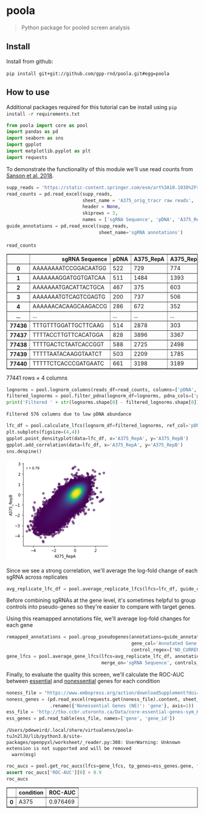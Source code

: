 # poola
> Python package for pooled screen analysis


## Install

Install from github:

`pip install git+git://github.com/gpp-rnd/poola.git#egg=poola`

## How to use

Additional packages required for this tutorial can be install using `pip install -r requirements.txt`

```python
from poola import core as pool
import pandas as pd
import seaborn as sns
import gpplot
import matplotlib.pyplot as plt
import requests
```

To demonstrate the functionality of this module we'll use read counts from [Sanson et al. 2018](https://doi.org/10.1038/s41467-018-07901-8).

```python
supp_reads = 'https://static-content.springer.com/esm/art%3A10.1038%2Fs41467-018-07901-8/MediaObjects/41467_2018_7901_MOESM4_ESM.xlsx'
read_counts = pd.read_excel(supp_reads,
                            sheet_name = 'A375_orig_tracr raw reads', 
                            header = None,
                            skiprows = 3, 
                            names = ['sgRNA Sequence', 'pDNA', 'A375_RepA', 'A375_RepB'])
guide_annotations = pd.read_excel(supp_reads,
                                  sheet_name='sgRNA annotations')

read_counts
```




<div>
<style scoped>
    .dataframe tbody tr th:only-of-type {
        vertical-align: middle;
    }

    .dataframe tbody tr th {
        vertical-align: top;
    }

    .dataframe thead th {
        text-align: right;
    }
</style>
<table border="1" class="dataframe">
  <thead>
    <tr style="text-align: right;">
      <th></th>
      <th>sgRNA Sequence</th>
      <th>pDNA</th>
      <th>A375_RepA</th>
      <th>A375_RepB</th>
    </tr>
  </thead>
  <tbody>
    <tr>
      <th>0</th>
      <td>AAAAAAAATCCGGACAATGG</td>
      <td>522</td>
      <td>729</td>
      <td>774</td>
    </tr>
    <tr>
      <th>1</th>
      <td>AAAAAAAGGATGGTGATCAA</td>
      <td>511</td>
      <td>1484</td>
      <td>1393</td>
    </tr>
    <tr>
      <th>2</th>
      <td>AAAAAAATGACATTACTGCA</td>
      <td>467</td>
      <td>375</td>
      <td>603</td>
    </tr>
    <tr>
      <th>3</th>
      <td>AAAAAAATGTCAGTCGAGTG</td>
      <td>200</td>
      <td>737</td>
      <td>506</td>
    </tr>
    <tr>
      <th>4</th>
      <td>AAAAAACACAAGCAAGACCG</td>
      <td>286</td>
      <td>672</td>
      <td>352</td>
    </tr>
    <tr>
      <th>...</th>
      <td>...</td>
      <td>...</td>
      <td>...</td>
      <td>...</td>
    </tr>
    <tr>
      <th>77436</th>
      <td>TTTGTTTGGATTGCTTCAAG</td>
      <td>514</td>
      <td>2878</td>
      <td>303</td>
    </tr>
    <tr>
      <th>77437</th>
      <td>TTTTACCTTGTTCACATGGA</td>
      <td>828</td>
      <td>3896</td>
      <td>3367</td>
    </tr>
    <tr>
      <th>77438</th>
      <td>TTTTGACTCTAATCACCGGT</td>
      <td>588</td>
      <td>2725</td>
      <td>2498</td>
    </tr>
    <tr>
      <th>77439</th>
      <td>TTTTTAATACAAGGTAATCT</td>
      <td>503</td>
      <td>2209</td>
      <td>1785</td>
    </tr>
    <tr>
      <th>77440</th>
      <td>TTTTTCTCACCCGATGAATC</td>
      <td>661</td>
      <td>3198</td>
      <td>3189</td>
    </tr>
  </tbody>
</table>
<p>77441 rows × 4 columns</p>
</div>



```python
lognorms = pool.lognorm_columns(reads_df=read_counts, columns=['pDNA', 'A375_RepA', 'A375_RepB'])
filtered_lognorms = pool.filter_pdna(lognorm_df=lognorms, pdna_cols=['pDNA'])
print('Filtered ' + str(lognorms.shape[0] - filtered_lognorms.shape[0]) + ' columns due to low pDNA abundance')
```

    Filtered 576 columns due to low pDNA abundance


```python
lfc_df = pool.calculate_lfcs(lognorm_df=filtered_lognorms, ref_col='pDNA', target_cols=['A375_RepA', 'A375_RepB'])
plt.subplots(figsize=(4,4))
gpplot.point_densityplot(data=lfc_df, x='A375_RepA', y='A375_RepB')
gpplot.add_correlation(data=lfc_df, x='A375_RepA', y='A375_RepB')
sns.despine()
```


![png](docs/images/output_8_0.png)


Since we see a strong correlation, we'll average the log-fold change of each sgRNA across replicates

```python
avg_replicate_lfc_df = pool.average_replicate_lfcs(lfcs=lfc_df, guide_col='sgRNA Sequence', condition_indices=[0])
```

Before combining sgRNAs at the gene level, it's sometimes helpful to group controls into pseudo-genes so they're easier to compare with target genes.

Using this reamapped annotations file, we'll average log-fold changes for each gene

```python
remapped_annotations = pool.group_pseudogenes(annotations=guide_annotations, pseudogene_size=4, 
                                              gene_col='Annotated Gene Symbol', 
                                              control_regex=['NO_CURRENT'])
gene_lfcs = pool.average_gene_lfcs(lfcs=avg_replicate_lfc_df, annotations=remapped_annotations, gene_col='Annotated Gene Symbol',
                                   merge_on='sgRNA Sequence', controls_to_z='NO_CURRENT')
```

Finally, to evaluate the quality this screen, we'll calculate the ROC-AUC between [essential](https://doi.org/10.1016/j.cell.2015.11.015) and [nonessential](https://doi.org/10.15252/msb.20145216) genes for each condition

```python
noness_file = "https://www.embopress.org/action/downloadSupplement?doi=10.15252%2Fmsb.20145216&file=msb145216-sup-0001-DatasetS1.xlsx"
noness_genes = (pd.read_excel(requests.get(noness_file).content, sheet_name='ReferenceSets', usecols=['Nonessential Genes (NE)'])
                .rename({'Nonessential Genes (NE)': 'gene'}, axis=1))
ess_file = 'http://tko.ccbr.utoronto.ca/Data/core-essential-genes-sym_HGNCID'
ess_genes = pd.read_table(ess_file, names=['gene', 'gene_id'])
```

    /Users/pdeweird/.local/share/virtualenvs/poola-tuJn2lJU/lib/python3.8/site-packages/openpyxl/worksheet/_reader.py:308: UserWarning: Unknown extension is not supported and will be removed
      warn(msg)


```python
roc_aucs = pool.get_roc_aucs(lfcs=gene_lfcs, tp_genes=ess_genes.gene, fp_genes=noness_genes.gene, gene_col='Annotated Gene Symbol')
assert roc_aucs['ROC-AUC'][0] > 0.9
roc_aucs
```




<div>
<style scoped>
    .dataframe tbody tr th:only-of-type {
        vertical-align: middle;
    }

    .dataframe tbody tr th {
        vertical-align: top;
    }

    .dataframe thead th {
        text-align: right;
    }
</style>
<table border="1" class="dataframe">
  <thead>
    <tr style="text-align: right;">
      <th></th>
      <th>condition</th>
      <th>ROC-AUC</th>
    </tr>
  </thead>
  <tbody>
    <tr>
      <th>0</th>
      <td>A375</td>
      <td>0.976469</td>
    </tr>
  </tbody>
</table>
</div>


